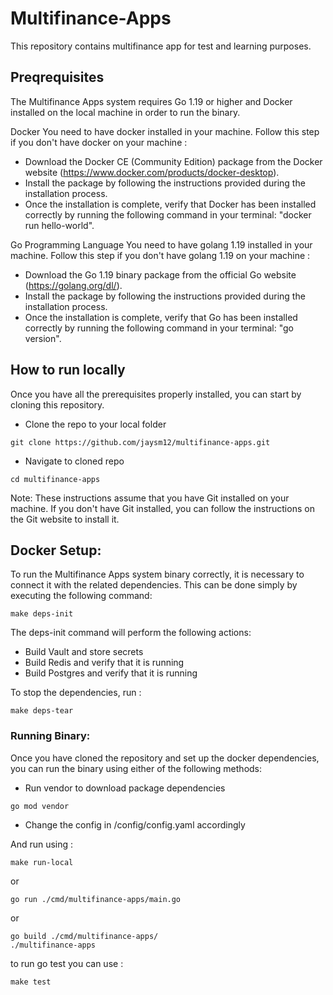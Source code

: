 # Multifinance-Apps
This repository contains multifinance app for test and learning purposes.

## Preqrequisites
The Multifinance Apps system requires Go 1.19 or higher and Docker installed on the local machine in order to run the binary.

Docker
You need to have docker installed in your machine. Follow this step if you don't have docker on your machine :

+ Download the Docker CE (Community Edition) package from the Docker website (https://www.docker.com/products/docker-desktop).
+ Install the package by following the instructions provided during the installation process.
+ Once the installation is complete, verify that Docker has been installed correctly by running the following command in your terminal: "docker run hello-world".


Go Programming Language
You need to have golang 1.19 installed in your machine. Follow this step if you don't have golang 1.19 on your machine :
+ Download the Go 1.19 binary package from the official Go website (https://golang.org/dl/).
+ Install the package by following the instructions provided during the installation process.
+ Once the installation is complete, verify that Go has been installed correctly by running the following command in your terminal: "go version".

## How to run locally
Once you have all the prerequisites properly installed, you can start by cloning this repository.
+ Clone the repo to your local folder
```
git clone https://github.com/jaysm12/multifinance-apps.git
```
+ Navigate to cloned repo
```
cd multifinance-apps
```

Note: These instructions assume that you have Git installed on your machine. If you don't have Git installed, you can follow the instructions on the Git website to install it.

## Docker Setup:
To run the Multifinance Apps system binary correctly, it is necessary to connect it with the related dependencies. This can be done simply by executing the following command:
```
make deps-init
```
The deps-init command will perform the following actions:

+ Build Vault and store secrets
+ Build Redis and verify that it is running
+ Build Postgres and verify that it is running
  
To stop the dependencies, run :
```
make deps-tear
```
### Running Binary:
Once you have cloned the repository and set up the docker dependencies, you can run the binary using either of the following methods:

+ Run vendor to download package dependencies
```
go mod vendor
```
+ Change the config in /config/config.yaml accordingly

And run using :
```
make run-local
```
or
```
go run ./cmd/multifinance-apps/main.go
```
or
```
go build ./cmd/multifinance-apps/
./multifinance-apps
```

to run go test you can use :
```
make test
```
